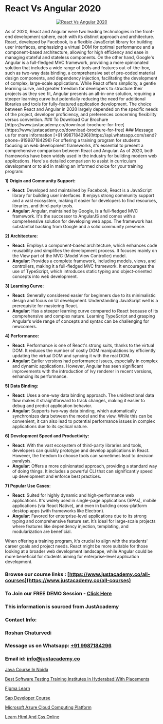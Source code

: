 # React Vs Angular 2020

<p align="center">
  <a href="https://justacademy.co/course-detail/angular-training">
    <img src="https://justacademy.co/storage2/course_image/1676637041_course_image.webp" alt="React Vs Angular 2020">
  </a>
</p>
As of 2020, React and Angular were two leading technologies in the front-end development sphere, each with its distinct approach and architecture. React, developed by Facebook, is a flexible JavaScript library for building user interfaces, emphasizing a virtual DOM for optimal performance and a component-based architecture, allowing for high efficiency and ease in managing stateful and stateless components. On the other hand, Google's Angular is a full-fledged MVC framework, providing a more opinionated solution that includes a wide range of tools and features out-of-the-box, such as two-way data binding, a comprehensive set of pre-coded material design components, and dependency injection, facilitating the development of complex, large-scale applications. While React offers simplicity, a gentle learning curve, and greater freedom for developers to structure their projects as they see fit, Angular presents an all-in-one solution, requiring a steeper learning curve but potentially reducing the need for additional libraries and tools for fully-featured application development. The choice between React and Angular in 2020 largely depended on the specific needs of the project, developer proficiency, and preferences concerning flexibility versus convention.
### To Download Our Brochure [https://www.justacademy.co/download-brochure-for-free](https://www.justacademy.co/download-brochure-for-free)
### Message us for more information [+91 9987184296](https://api.whatsapp.com/send?phone=919987184296)
For offering a training program for students focusing on web development frameworks, it's essential to present a comprehensive comparison between React and Angular. As of 2020, both frameworks have been widely used in the industry for building modern web applications. Here's a detailed comparison to assist in curriculum development or to aid in making an informed choice for your training program:

**1) Origin and Community Support:**
- **React**: Developed and maintained by Facebook, React is a JavaScript library for building user interfaces. It enjoys strong community support and a vast ecosystem, making it easier for developers to find resources, libraries, and third-party tools.
- **Angular**: Angular, maintained by Google, is a full-fledged MVC framework. It's the successor to AngularJS and comes with a comprehensive solution for developing web apps. The framework has substantial backing from Google and a solid community presence.

**2) Architecture:**
- **React**: Employs a component-based architecture, which enhances code reusability and simplifies the development process. It focuses mainly on the View part of the MVC (Model View Controller) model.
- **Angular**: Provides a complete framework, including models, views, and controllers, making it a full-fledged MVC framework. It encourages the use of TypeScript, which introduces static typing and object-oriented concepts into web development.

**3) Learning Curve:**
- **React**: Generally considered easier for beginners due to its minimalistic design and focus on UI development. Understanding JavaScript well is a prerequisite for mastering React.
- **Angular**: Has a steeper learning curve compared to React because of its comprehensive and complex nature. Learning TypeScript and grasping Angular’s wide range of concepts and syntax can be challenging for newcomers.

**4) Performance:**
- **React**: Performance is one of React's strong suits, thanks to the virtual DOM. It reduces the number of costly DOM manipulations by efficiently updating the virtual DOM and syncing it with the real DOM.
- **Angular**: Earlier versions had performance issues, especially in complex and dynamic applications. However, Angular has seen significant improvements with the introduction of Ivy renderer in recent versions, enhancing its performance.

**5) Data Binding:**
- **React**: Uses a one-way data binding approach. The unidirectional data flow makes it straightforward to track changes, making it easier to debug and predict application behavior.
- **Angular**: Supports two-way data binding, which automatically synchronizes data between the model and the view. While this can be convenient, it can also lead to potential performance issues in complex applications due to its cyclical nature.

**6) Development Speed and Productivity:**
- **React**: With the vast ecosystem of third-party libraries and tools, developers can quickly prototype and develop applications in React. However, the freedom to choose tools can sometimes lead to decision paralysis.
- **Angular**: Offers a more opinionated approach, providing a standard way of doing things. It includes a powerful CLI that can significantly speed up development and enforce best practices.

**7) Popular Use Cases:**
- **React**: Suited for highly dynamic and high-performance web applications. It's widely used in single-page applications (SPAs), mobile applications (via React Native), and even in building cross-platform desktop apps (with frameworks like Electron).
- **Angular**: Favored for enterprise-level applications due to its strong typing and comprehensive feature set. It’s ideal for large-scale projects where features like dependency injection, templating, and modularization are beneficial.

When offering a training program, it's crucial to align with the students' career goals and project needs. React might be more suitable for those looking at a broader web development landscape, while Angular could be more beneficial for students aiming for enterprise-level application development.

### Browse our course links : [https://www.justacademy.co/all-courses](https://www.justacademy.co/all-courses) 
### To Join our FREE DEMO Session - [Click Here](https://www.justacademy.co/register-for-course-demo)


### This information is sourced from JustAcademy
### Contact Info:
### Roshan Chaturvedi
### Message us on Whatsapp: [+91 9987184296](https://api.whatsapp.com/send?phone=919987184296)
### Email id: [info@justacademy.co](mailto:info@justacademy.co)
                
[Java Course In Noida](https://www.linkedin.com/pulse/java-course-noida-justacademy-beangaluru-xmhqc/)

[Best Software Testing Training Institutes In Hyderabad With Placements](https://www.linkedin.com/pulse/best-software-testing-training-institutes-hyderabad-fo2ye?trackingId=7ePdmxpMitordYunU%2F48Fg%3D%3D&lipi=urn%3Ali%3Apage%3Ad_flagship3_company_admin%3Bm8c8pzxIRVqjkbINsou16g%3D%3D)

[Figma Learn](https://medium.com/@akanshapatil/figma-learn-1724227d032f)

[Sap Developer Course](https://medium.com/@prempja40/sap-developer-course-8a3dd163d553)

[Microsoft Azure Cloud Computing Platform](https://justacademyin.github.io/justacademy/microsoft-azure-cloud-computing-platform)

[Learn Html And Css Online](https://justacademyin.github.io/justacademy/learn-html-and-css-online)

